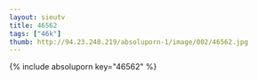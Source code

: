 ```yaml
--- 
layout: sieutv
title: 46562
tags: ["46k"]
thumb: http://94.23.248.219/absoluporn-1/image/002/46562.jpg
---
```

{% include absoluporn key="46562" %} 
